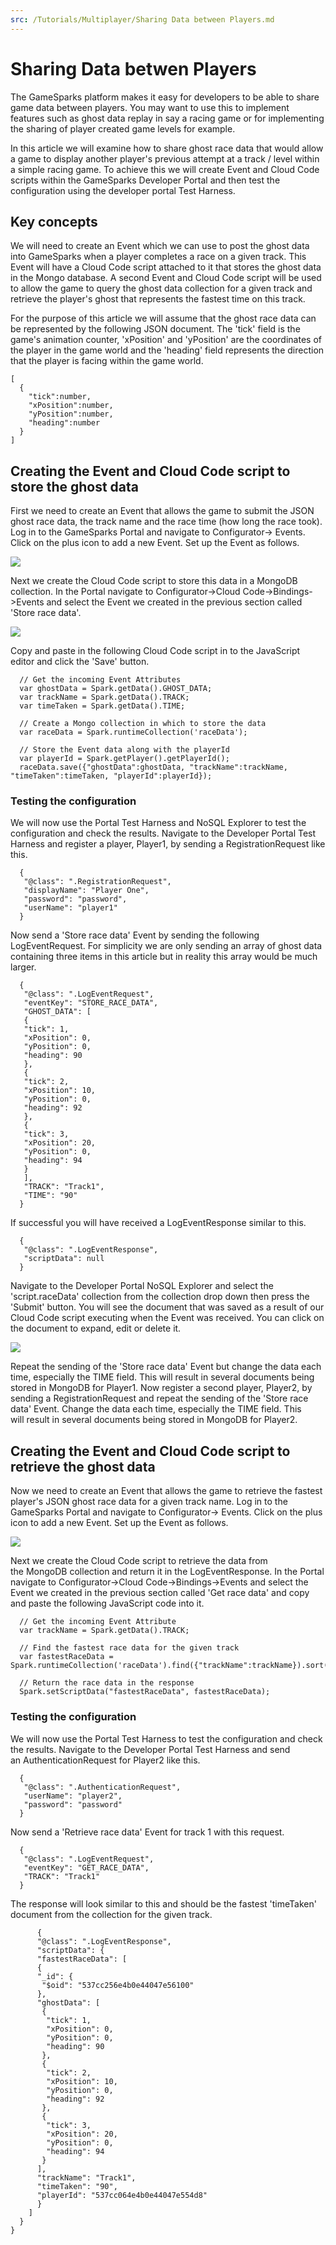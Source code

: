 ```yaml
---
src: /Tutorials/Multiplayer/Sharing Data between Players.md
---
```


# Sharing Data betwen Players

The GameSparks platform makes it easy for developers to be able to share game data between players. You may want to use this to implement features such as ghost data replay in say a racing game or for implementing the sharing of player created game levels for example.

In this article we will examine how to share ghost race data that would allow a game to display another player's previous attempt at a track / level within a simple racing game. To achieve this we will create Event and Cloud Code scripts within the GameSparks Developer Portal and then test the configuration using the developer portal Test Harness.

## Key concepts

We will need to create an Event which we can use to post the ghost data into GameSparks when a player completes a race on a given track. This Event will have a Cloud Code script attached to it that stores the ghost data in the Mongo database. A second Event and Cloud Code script will be used to allow the game to query the ghost data collection for a given track and retrieve the player's ghost that represents the fastest time on this track.

For the purpose of this article we will assume that the ghost race data can be represented by the following JSON document. The 'tick' field is the game's animation counter, 'xPosition' and 'yPosition' are the coordinates of the player in the game world and the 'heading' field represents the direction that the player is facing within the game world.

```    
[
  {
    "tick":number,
    "xPosition":number,
    "yPosition":number,
    "heading":number
  }
]
```  

## Creating the Event and Cloud Code script to store the ghost data

First we need to create an Event that allows the game to submit the JSON ghost race data, the track name and the race time (how long the race took). Log in to the GameSparks Portal and navigate to Configurator-> Events. Click on the plus icon to add a new Event. Set up the Event as follows.

![](img/PlayerDataSharing/1.jpg)

Next we create the Cloud Code script to store this data in a MongoDB collection. In the Portal navigate to Configurator->Cloud Code->Bindings->Events and select the Event we created in the previous section called 'Store race data'.

![](img/PlayerDataSharing/2.jpg)

Copy and paste in the following Cloud Code script in to the JavaScript editor and click the 'Save' button.

```    
  // Get the incoming Event Attributes
  var ghostData = Spark.getData().GHOST_DATA;
  var trackName = Spark.getData().TRACK;
  var timeTaken = Spark.getData().TIME;

  // Create a Mongo collection in which to store the data
  var raceData = Spark.runtimeCollection('raceData');

  // Store the Event data along with the playerId
  var playerId = Spark.getPlayer().getPlayerId();
  raceData.save({"ghostData":ghostData, "trackName":trackName, "timeTaken":timeTaken, "playerId":playerId});
```    

### Testing the configuration

We will now use the Portal Test Harness and NoSQL Explorer to test the configuration and check the results. Navigate to the Developer Portal Test Harness and register a player, Player1, by sending a RegistrationRequest like this.

```    
  {
   "@class": ".RegistrationRequest",
   "displayName": "Player One",
   "password": "password",
   "userName": "player1"
  }
```

Now send a 'Store race data' Event by sending the following LogEventRequest. For simplicity we are only sending an array of ghost data containing three items in this article but in reality this array would be much larger.

```    
  {
   "@class": ".LogEventRequest",
   "eventKey": "STORE_RACE_DATA",
   "GHOST_DATA": [
   {
   "tick": 1,
   "xPosition": 0,
   "yPosition": 0,
   "heading": 90
   },
   {
   "tick": 2,
   "xPosition": 10,
   "yPosition": 0,
   "heading": 92
   },
   {
   "tick": 3,
   "xPosition": 20,
   "yPosition": 0,
   "heading": 94
   }
   ],
   "TRACK": "Track1",
   "TIME": "90"
  }
```
If successful you will have received a LogEventResponse similar to this.

```    
  {
   "@class": ".LogEventResponse",
   "scriptData": null
  }
```

Navigate to the Developer Portal NoSQL Explorer and select the 'script.raceData' collection from the collection drop down then press the 'Submit' button. You will see the document that was saved as a result of our Cloud Code script executing when the Event was received. You can click on the document to expand, edit or delete it.

![](img/PlayerDataSharing/3.jpg)

Repeat the sending of the 'Store race data' Event but change the data each time, especially the TIME field. This will result in several documents being stored in MongoDB for Player1. Now register a second player, Player2, by sending a RegistrationRequest and repeat the sending of the 'Store race data' Event. Change the data each time, especially the TIME field. This will result in several documents being stored in MongoDB for Player2.

## Creating the Event and Cloud Code script to retrieve the ghost data

Now we need to create an Event that allows the game to retrieve the fastest player's JSON ghost race data for a given track name. Log in to the GameSparks Portal and navigate to Configurator-> Events. Click on the plus icon to add a new Event. Set up the Event as follows.

![](img/PlayerDataSharing/4.jpg)

Next we create the Cloud Code script to retrieve the data from the MongoDB collection and return it in the LogEventResponse. In the Portal navigate to Configurator->Cloud Code->Bindings->Events and select the Event we created in the previous section called 'Get race data' and copy and paste the following JavaScript code into it.

```    
  // Get the incoming Event Attribute
  var trackName = Spark.getData().TRACK;

  // Find the fastest race data for the given track
  var fastestRaceData = Spark.runtimeCollection('raceData').find({"trackName":trackName}).sort({"timeTaken":1}).limit(1);

  // Return the race data in the response
  Spark.setScriptData("fastestRaceData", fastestRaceData);
```
### Testing the configuration

We will now use the Portal Test Harness to test the configuration and check the results. Navigate to the Developer Portal Test Harness and send an AuthenticationRequest for Player2 like this.

```    
  {
   "@class": ".AuthenticationRequest",
   "userName": "player2",
   "password": "password"
  }
```

Now send a 'Retrieve race data' Event for track 1 with this request.

```    
  {
   "@class": ".LogEventRequest",
   "eventKey": "GET_RACE_DATA",
   "TRACK": "Track1"
  }
```

The response will look similar to this and should be the fastest 'timeTaken' document from the collection for the given track.

```    
      {
      "@class": ".LogEventResponse",
      "scriptData": {
      "fastestRaceData": [
      {
      "_id": {
       "$oid": "537cc256e4b0e44047e56100"
      },
      "ghostData": [
       {
        "tick": 1,
        "xPosition": 0,
        "yPosition": 0,
        "heading": 90
       },
       {
        "tick": 2,
        "xPosition": 10,
        "yPosition": 0,
        "heading": 92
       },
       {
        "tick": 3,
        "xPosition": 20,
        "yPosition": 0,
        "heading": 94
       }
      ],
      "trackName": "Track1",
      "timeTaken": "90",
      "playerId": "537cc064e4b0e44047e554d8"
      }
    ]
  }
}
```
